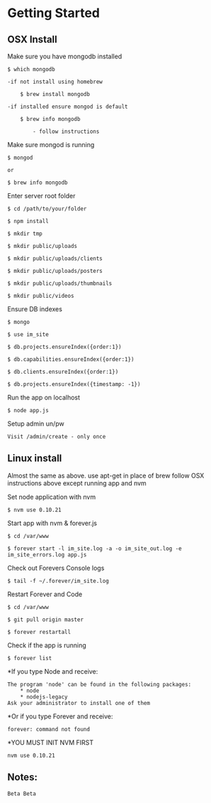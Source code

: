 Getting Started
===============

OSX Install
-----------

Make sure you have mongodb installed 
			
	$ which mongodb
		
	-if not install using homebrew
		
		$ brew install mongodb

	-if installed ensure mongod is default
		
		$ brew info mongodb

			- follow instructions
	
Make sure mongod is running

	$ mongod 
		
	or 

	$ brew info mongodb	
	
 Enter server root folder

	$ cd /path/to/your/folder

	$ npm install
	
	$ mkdir tmp
	
	$ mkdir public/uploads	

	$ mkdir public/uploads/clients	
	
	$ mkdir public/uploads/posters	
	
	$ mkdir public/uploads/thumbnails	

	$ mkdir public/videos

Ensure DB indexes
	
	$ mongo 

	$ use im_site

	$ db.projects.ensureIndex({order:1})

	$ db.capabilities.ensureIndex({order:1})

	$ db.clients.ensureIndex({order:1})	
	
	$ db.projects.ensureIndex({timestamp: -1})	

Run the app on localhost	

	$ node app.js
	
Setup admin un/pw
	
	Visit /admin/create - only once
	
	
Linux install
---------------

Almost the same as above. use apt-get in place of brew follow OSX instructions above except running app and nvm

Set node application with nvm

	$ nvm use 0.10.21

Start app with nvm & forever.js

	$ cd /var/www
	
	$ forever start -l im_site.log -a -o im_site_out.log -e im_site_errors.log app.js 

Check out Forevers Console logs

	$ tail -f ~/.forever/im_site.log

Restart Forever and Code
	
	$ cd /var/www

	$ git pull origin master

	$ forever restartall

Check if the app is running

	$ forever list


*If you type Node and receive:

	The program 'node' can be found in the following packages:
 		* node
 		* nodejs-legacy
	Ask your administrator to install one of them

*Or if you type Forever and receive:

	forever: command not found

*YOU MUST INIT NVM FIRST

	nvm use 0.10.21






Notes:
---------------

	Beta Beta



